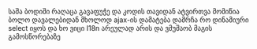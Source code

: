 საშა ბოდიში რაღაცა გავაფუჭე და კოდის თავიდან ატვირთვა მომიწია ბოლო დავალებიდან მხოლოდ ajax-ის დამატება დამრჩა რო დინამიური select იყოს და ხო ვიცი I18n არეულად არის და ვმუშაობ მაგის გამოსწორებაზე 

